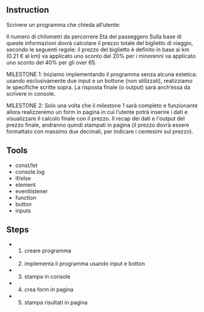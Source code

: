 ## Instruction
Scrivere un programma che chieda all’utente:

Il numero di chilometri da percorrere
Età del passeggero Sulla base di queste informazioni dovrà calcolare il prezzo totale del biglietto di viaggio, secondo le seguenti regole:
il prezzo del biglietto è definito in base ai km (0.21 € al km)
va applicato uno sconto del 20% per i minorenni
va applicato uno sconto del 40% per gli over 65.

MILESTONE 1:
Iniziamo implementando il programma senza alcuna estetica: usando esclusivamente due input e un bottone (non stilizzati), realizziamo le specifiche scritte sopra. La risposta finale (o output) sarà anch’essa da scrivere in console.

MILESTONE 2:
Solo una volta che il milestone 1 sarà completo e funzionante allora realizzeremo un form in pagina in cui l’utente potrà inserire i dati e visualizzare il calcolo finale con il prezzo. Il recap dei dati e l'output del prezzo finale, andranno quindi stampati in pagina (il prezzo dovrà essere formattato con massimo due decimali, per indicare i centesimi sul prezzo).

## Tools
- const/let
- console.log
- if/else
- element
- eventlistener
- function
- button
- inputs

## Steps

- 1. creare programma
- 2. implementa il programma usando input e botton
- 3. stampa in console
- 4. crea form in pagina
- 5. stampa risultati in pagina